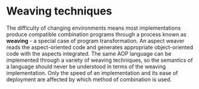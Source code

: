 # Weaving techniques #

The difficulty of changing environments means most implementations produce compatible combination programs through a process known as **weaving**  - a special case of program transformation. An aspect weaver reads the aspect-oriented code and generates appropriate object-oriented code with the aspects integrated. The same AOP language can be implemented through a variety of weaving techniques, so the semantics of a language should never be understood in terms of the weaving implementation. Only the speed of an implementation and its ease of deployment are affected by which method of combination is used.
